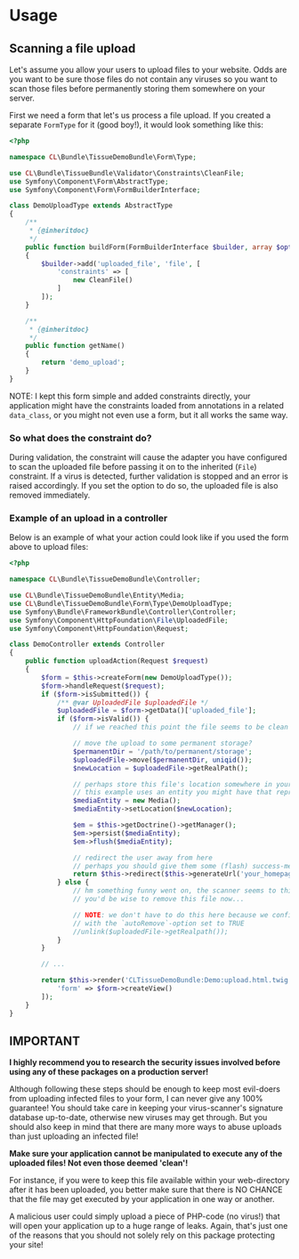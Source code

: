 # Usage

## Scanning a file upload

Let's assume you allow your users to upload files to your website. Odds are you want to be sure those files do not contain
any viruses so you want to scan those files before permanently storing them somewhere on your server.

First we need a form that let's us process a file upload. If you created a separate `FormType` for it (good boy!),
it would look something like this:

```php
<?php

namespace CL\Bundle\TissueDemoBundle\Form\Type;

use CL\Bundle\TissueBundle\Validator\Constraints\CleanFile;
use Symfony\Component\Form\AbstractType;
use Symfony\Component\Form\FormBuilderInterface;

class DemoUploadType extends AbstractType
{
    /**
     * {@inheritdoc}
     */
    public function buildForm(FormBuilderInterface $builder, array $options)
    {
        $builder->add('uploaded_file', 'file', [
            'constraints' => [
                new CleanFile()
            ]
        ]);
    }

    /**
     * {@inheritdoc}
     */
    public function getName()
    {
        return 'demo_upload';
    }
}
```

NOTE: I kept this form simple and added constraints directly, your application might have the constraints loaded from
annotations in a related `data_class`, or you might not even use a form,  but it all works the same way.


### So what does the constraint do?

During validation, the constraint will cause the adapter you have configured to scan the uploaded file before passing it
on to the inherited (`File`) constraint.
If a virus is detected, further validation is stopped and an error is raised accordingly. If you set the option to do so,
the uploaded file is also removed immediately.


### Example of an upload in a controller

Below is an example of what your action could look like if you used the form above to upload files:
```php
<?php

namespace CL\Bundle\TissueDemoBundle\Controller;

use CL\Bundle\TissueDemoBundle\Entity\Media;
use CL\Bundle\TissueDemoBundle\Form\Type\DemoUploadType;
use Symfony\Bundle\FrameworkBundle\Controller\Controller;
use Symfony\Component\HttpFoundation\File\UploadedFile;
use Symfony\Component\HttpFoundation\Request;

class DemoController extends Controller
{
    public function uploadAction(Request $request)
    {
        $form = $this->createForm(new DemoUploadType());
        $form->handleRequest($request);
        if ($form->isSubmitted()) {
            /** @var UploadedFile $uploadedFile */
            $uploadedFile = $form->getData()['uploaded_file'];
            if ($form->isValid()) {
                // if we reached this point the file seems to be clean (according to your scanner)!

                // move the upload to some permanent storage?
                $permanentDir = '/path/to/permanent/storage';
                $uploadedFile->move($permanentDir, uniqid());
                $newLocation = $uploadedFile->getRealPath();

                // perhaps store this file's location somewhere in your database?
                // this example uses an entity you might have that represents a file/media
                $mediaEntity = new Media();
                $mediaEntity->setLocation($newLocation);

                $em = $this->getDoctrine()->getManager();
                $em->persist($mediaEntity);
                $em->flush($mediaEntity);

                // redirect the user away from here
                // perhaps you should give them some (flash) success-message as well?
                return $this->redirect($this->generateUrl('your_homepage_route'));
            } else {
                // hm something funny went on, the scanner seems to think the file is infected...
                // you'd be wise to remove this file now...

                // NOTE: we don't have to do this here because we configured the constraint
                // with the `autoRemove`-option set to TRUE
                //unlink($uploadedFile->getRealpath());
            }
        }

        // ...

        return $this->render('CLTissueDemoBundle:Demo:upload.html.twig', [
            'form' => $form->createView()
        ]);
    }
}
```


## IMPORTANT

**I highly recommend you to research the security issues involved before using any of these packages on a production server!**

Although following these steps should be enough to keep most evil-doers from uploading infected files to your form,
I can never give any 100% guarantee! You should take care in keeping your virus-scanner's signature database up-to-date,
otherwise new viruses may get through. But you should also keep in mind that there are many more ways to abuse
uploads than just uploading an infected file!

**Make sure your application cannot be manipulated to execute any of the uploaded files! Not even those deemed 'clean'!**

For instance, if you were to keep this file available within your web-directory after it has been uploaded, you better
make sure that there is NO CHANCE that the file may get executed by your application in one way or another.

A malicious user could simply upload a piece of PHP-code (no virus!) that will open your application up to a huge range
of leaks. Again, that's just one of the reasons that you should not solely rely on this package protecting your site!

